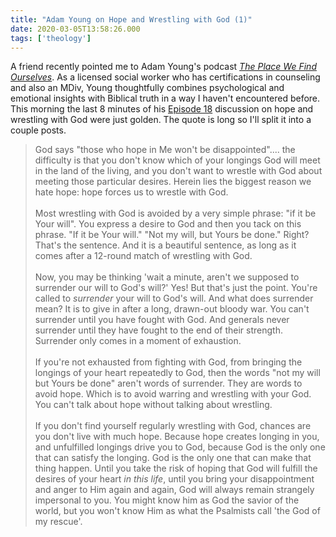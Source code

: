 ```yaml
---
title: "Adam Young on Hope and Wrestling with God (1)"
date: 2020-03-05T13:58:26.000
tags: ['theology']
---
```


A friend recently pointed me to Adam Young's podcast _[The Place We Find Ourselves](https://adamyoungcounseling.com/podcast/)_. As a licensed social worker who has certifications in counseling and also an MDiv, Young thoughtfully combines psychological and emotional insights with Biblical truth in a way I haven't encountered before. This morning the last 8 minutes of his [Episode 18](http://theplacewefindourselves.libsyn.com/18-why-your-story-makes-it-hard-to-hope) discussion on hope and wrestling with God were just golden. The quote is long so I'll split it into a couple posts.

> God says "those who hope in Me won't be disappointed".... the difficulty is that you don't know which of your longings God will meet in the land of the living, and you don't want to wrestle with God about meeting those particular desires. Herein lies the biggest reason we hate hope: hope forces us to wrestle with God.
> <br/>  
> Most wrestling with God is avoided by a very simple phrase: "if it be Your will". You express a desire to God and then you tack on this phrase. "If it be Your will." "Not my will, but Yours be done." Right? That's the sentence. And it is a beautiful sentence, as long as it comes after a 12-round match of wrestling with God.
> <br/>  
> Now, you may be thinking 'wait a minute, aren't we supposed to surrender our will to God's will?' Yes! But that's just the point. You're called to _surrender_ your will to God's will. And what does surrender mean? It is to give in after a long, drawn-out bloody war. You can't surrender until you have fought with God. And generals never surrender until they have fought to the end of their strength. Surrender only comes in a moment of exhaustion.
> <br/>  
> If you're not exhausted from fighting with God, from bringing the longings of your heart repeatedly to God, then the words "not my will but Yours be done" aren't words of surrender. They are words to avoid hope. Which is to avoid warring and wrestling with your God. You can't talk about hope without talking about wrestling.
> <br/>  
> If you don't find yourself regularly wrestling with God, chances are you don't live with much hope. Because hope creates longing in you, and unfulfilled longings drive you to God, because God is the only one that can satisfy the longing. God is the only one that can make that thing happen. Until you take the risk of hoping that God will fulfill the desires of your heart _in this life_, until you bring your disappointment and anger to Him again and again, God will always remain strangely impersonal to you. You might know him as God the savior of the world, but you won't know Him as what the Psalmists call 'the God of my rescue'.
